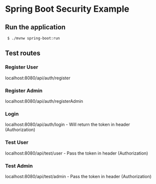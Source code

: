 # Spring Boot Security Example

## Run the application

```shell
 $ ./mvnw spring-boot:run
```

## Test routes

### Register User
localhost:8080/api/auth/register

### Register Admin
localhost:8080/api/auth/registerAdmin

### Login
localhost:8080/api/auth/login - Will return the token in header (Authorization)

### Test User
localhost:8080/api/test/user - Pass the token in header (Authorization)

### Test Admin
localhost:8080/api/test/admin - Pass the token in header (Authorization)